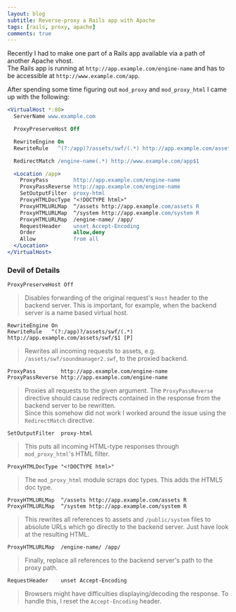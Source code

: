 ```yaml
---
layout: blog
subtitle: Reverse-proxy a Rails app with Apache
tags: [rails, proxy, apache]
comments: true
---
```


Recently I had to make one part of a Rails app available via a path of another Apache vhost.  
The Rails app is running at `http://app.example.com/engine-name` and has to be accessible at `http://www.example.com/app`.

After spending some time figuring out `mod_proxy` and `mod_proxy_html` I came up with the following:

```apache
<VirtualHost *:80>
  ServerName www.example.com

  ProxyPreserveHost Off

  RewriteEngine On
  RewriteRule   ^(?:/app)?/assets/swf/(.*) http://app.example.com/assets/swf/$1 [P]

  RedirectMatch /engine-name(.*) http://www.example.com/app$1

  <Location /app>
    ProxyPass        http://app.example.com/engine-name
    ProxyPassReverse http://app.example.com/engine-name
    SetOutputFilter  proxy-html
    ProxyHTMLDocType "<!DOCTYPE html>"
    ProxyHTMLURLMap  ^/assets http://app.example.com/assets R
    ProxyHTMLURLMap  ^/system http://app.example.com/system R
    ProxyHTMLURLMap  /engine-name/ /app/
    RequestHeader    unset Accept-Encoding
    Order            allow,deny
    Allow            from all
  </Location>
</VirtualHost>
```

### Devil of Details

    ProxyPreserveHost Off

> Disables forwarding of the original request's `Host` header to the backend server. This is important, for example, when the backend server is a name based virtual host.


    RewriteEngine On
    RewriteRule   ^(?:/app)?/assets/swf/(.*) http://app.example.com/assets/swf/$1 [P]

> Rewrites all incoming requests to assets, e.g. `/assets/swf/soundmanager2.swf`, to the proxied backend.


    ProxyPass        http://app.example.com/engine-name
    ProxyPassReverse http://app.example.com/engine-name

> Proxies all requests to the given argument. The `ProxyPassReverse` directive should cause redirects contained in the response from the backend server to be rewritten.  
> Since this somehow did not work I worked around the issue using the `RedirectMatch` directive.


    SetOutputFilter  proxy-html

> This puts all incoming HTML-type responses through `mod_proxy_html`'s HTML filter.


    ProxyHTMLDocType "<!DOCTYPE html>"

> The `mod_proxy_html` module scraps doc types. This adds the HTML5 doc type.


    ProxyHTMLURLMap  ^/assets http://app.example.com/assets R
    ProxyHTMLURLMap  ^/system http://app.example.com/system R

> This rewrites all references to assets and `/public/system` files to absolute URLs which go directly to the backend server. Just have look at the resulting HTML.


    ProxyHTMLURLMap  /engine-name/ /app/

> Finally, replace all references to the backend server's path to the proxy path.


    RequestHeader    unset Accept-Encoding

> Browsers might have difficulties displaying/decoding the response. To handle this, I reset the `Accept-Encoding` header.
